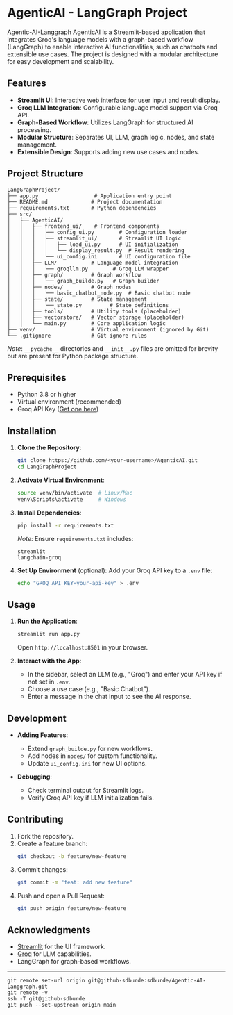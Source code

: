 # AgenticAI - LangGraph Project
Agentic-AI-Langgraph
AgenticAI is a Streamlit-based application that integrates Groq's language models with a graph-based workflow (LangGraph) to enable interactive AI functionalities, such as chatbots and extensible use cases. The project is designed with a modular architecture for easy development and scalability.

## Features

- **Streamlit UI**: Interactive web interface for user input and result display.
- **Groq LLM Integration**: Configurable language model support via Groq API.
- **Graph-Based Workflow**: Utilizes LangGraph for structured AI processing.
- **Modular Structure**: Separates UI, LLM, graph logic, nodes, and state management.
- **Extensible Design**: Supports adding new use cases and nodes.

## Project Structure

```
LangGraphProject/
├── app.py                  # Application entry point
├── README.md              # Project documentation
├── requirements.txt       # Python dependencies
├── src/
│   ├── AgenticAI/
│   │   ├── frontend_ui/    # Frontend components
│   │   │   ├── config_ui.py        # Configuration loader
│   │   │   ├── streamlit_ui/       # Streamlit UI logic
│   │   │   │   ├── load_ui.py      # UI initialization
│   │   │   │   └── display_result.py  # Result rendering
│   │   │   └── ui_config.ini       # UI configuration file
│   │   ├── LLM/           # Language model integration
│   │   │   └── groqllm.py        # Groq LLM wrapper
│   │   ├── graph/         # Graph workflow
│   │   │   └── graph_builde.py   # Graph builder
│   │   ├── nodes/         # Graph nodes
│   │   │   └── basic_chatbot_node.py  # Basic chatbot node
│   │   ├── state/         # State management
│   │   │   └── state.py         # State definitions
│   │   ├── tools/         # Utility tools (placeholder)
│   │   ├── vectorstore/   # Vector storage (placeholder)
│   │   └── main.py        # Core application logic
├── venv/                  # Virtual environment (ignored by Git)
└── .gitignore             # Git ignore rules
```

*Note*: `__pycache__` directories and `__init__.py` files are omitted for brevity but are present for Python package structure.

## Prerequisites

- Python 3.8 or higher
- Virtual environment (recommended)
- Groq API Key ([Get one here](https://console.groq.com/keys))

## Installation

1. **Clone the Repository**:
   ```bash
   git clone https://github.com/<your-username>/AgenticAI.git
   cd LangGraphProject
   ```

2. **Activate Virtual Environment**:
   ```bash
   source venv/bin/activate  # Linux/Mac
   venv\Scripts\activate     # Windows
   ```

3. **Install Dependencies**:
   ```bash
   pip install -r requirements.txt
   ```
   *Note*: Ensure `requirements.txt` includes:
   ```
   streamlit
   langchain-groq
   ```

4. **Set Up Environment** (optional):
   Add your Groq API key to a `.env` file:
   ```bash
   echo "GROQ_API_KEY=your-api-key" > .env
   ```

## Usage

1. **Run the Application**:
   ```bash
   streamlit run app.py
   ```
   Open `http://localhost:8501` in your browser.

2. **Interact with the App**:
   - In the sidebar, select an LLM (e.g., "Groq") and enter your API key if not set in `.env`.
   - Choose a use case (e.g., "Basic Chatbot").
   - Enter a message in the chat input to see the AI response.

## Development

- **Adding Features**:
  - Extend `graph_builde.py` for new workflows.
  - Add nodes in `nodes/` for custom functionality.
  - Update `ui_config.ini` for new UI options.

- **Debugging**:
  - Check terminal output for Streamlit logs.
  - Verify Groq API key if LLM initialization fails.

## Contributing

1. Fork the repository.
2. Create a feature branch:
   ```bash
   git checkout -b feature/new-feature
   ```
3. Commit changes:
   ```bash
   git commit -m "feat: add new feature"
   ```
4. Push and open a Pull Request:
   ```bash
   git push origin feature/new-feature
   ```


## Acknowledgments

- [Streamlit](https://streamlit.io/) for the UI framework.
- [Groq](https://groq.com/) for LLM capabilities.
- LangGraph for graph-based workflows.

---



```
git remote set-url origin git@github-sdburde:sdburde/Agentic-AI-Langgraph.git
git remote -v
ssh -T git@github-sdburde
git push --set-upstream origin main

```